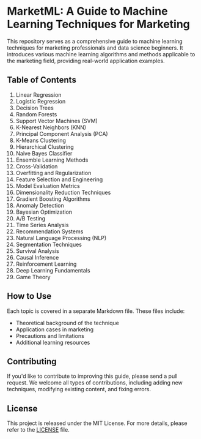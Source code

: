 # MarketML: A Guide to Machine Learning Techniques for Marketing

This repository serves as a comprehensive guide to machine learning techniques for marketing professionals and data science beginners. It introduces various machine learning algorithms and methods applicable to the marketing field, providing real-world application examples.

## Table of Contents

1. Linear Regression
2. Logistic Regression
3. Decision Trees
4. Random Forests
5. Support Vector Machines (SVM)
6. K-Nearest Neighbors (KNN)
7. Principal Component Analysis (PCA)
8. K-Means Clustering
9. Hierarchical Clustering
10. Naive Bayes Classifier
11. Ensemble Learning Methods
12. Cross-Validation
13. Overfitting and Regularization
14. Feature Selection and Engineering
15. Model Evaluation Metrics
16. Dimensionality Reduction Techniques
17. Gradient Boosting Algorithms
18. Anomaly Detection
19. Bayesian Optimization
20. A/B Testing
21. Time Series Analysis
22. Recommendation Systems
23. Natural Language Processing (NLP)
24. Segmentation Techniques
25. Survival Analysis
26. Causal Inference
27. Reinforcement Learning
28. Deep Learning Fundamentals
29. Game Theory

## How to Use

Each topic is covered in a separate Markdown file. These files include:

- Theoretical background of the technique
- Application cases in marketing
- Precautions and limitations
- Additional learning resources

## Contributing

If you'd like to contribute to improving this guide, please send a pull request. We welcome all types of contributions, including adding new techniques, modifying existing content, and fixing errors.

## License

This project is released under the MIT License. For more details, please refer to the [LICENSE](LICENSE) file.

